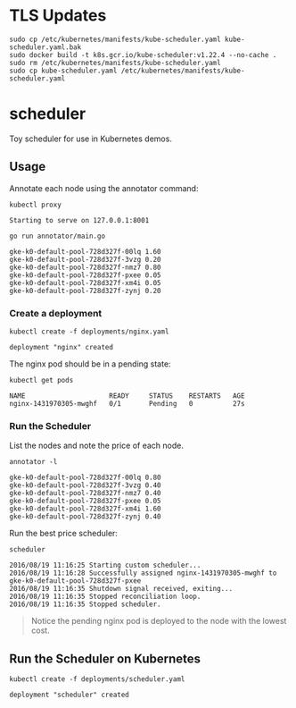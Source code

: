 # TLS Updates

```
sudo cp /etc/kubernetes/manifests/kube-scheduler.yaml kube-scheduler.yaml.bak
sudo docker build -t k8s.gcr.io/kube-scheduler:v1.22.4 --no-cache .
sudo rm /etc/kubernetes/manifests/kube-scheduler.yaml
sudo cp kube-scheduler.yaml /etc/kubernetes/manifests/kube-scheduler.yaml
```


# scheduler

Toy scheduler for use in Kubernetes demos.

## Usage

Annotate each node using the annotator command:

```
kubectl proxy
```
```
Starting to serve on 127.0.0.1:8001
```

```
go run annotator/main.go
```
```
gke-k0-default-pool-728d327f-00lq 1.60
gke-k0-default-pool-728d327f-3vzg 0.20
gke-k0-default-pool-728d327f-nmz7 0.80
gke-k0-default-pool-728d327f-pxee 0.05
gke-k0-default-pool-728d327f-xm4i 0.05
gke-k0-default-pool-728d327f-zynj 0.20
```

### Create a deployment

```
kubectl create -f deployments/nginx.yaml
```
```
deployment "nginx" created
```

The nginx pod should be in a pending state:

```
kubectl get pods
```
```
NAME                     READY     STATUS    RESTARTS   AGE
nginx-1431970305-mwghf   0/1       Pending   0          27s
```

### Run the Scheduler

List the nodes and note the price of each node.

```
annotator -l
```
```
gke-k0-default-pool-728d327f-00lq 0.80
gke-k0-default-pool-728d327f-3vzg 0.40
gke-k0-default-pool-728d327f-nmz7 0.40
gke-k0-default-pool-728d327f-pxee 0.05
gke-k0-default-pool-728d327f-xm4i 1.60
gke-k0-default-pool-728d327f-zynj 0.40
```

Run the best price scheduler:

```
scheduler
```
```
2016/08/19 11:16:25 Starting custom scheduler...
2016/08/19 11:16:28 Successfully assigned nginx-1431970305-mwghf to gke-k0-default-pool-728d327f-pxee
2016/08/19 11:16:35 Shutdown signal received, exiting...
2016/08/19 11:16:35 Stopped reconciliation loop.
2016/08/19 11:16:35 Stopped scheduler.
```

> Notice the pending nginx pod is deployed to the node with the lowest cost.

## Run the Scheduler on Kubernetes

```
kubectl create -f deployments/scheduler.yaml
```
``` 
deployment "scheduler" created
```
